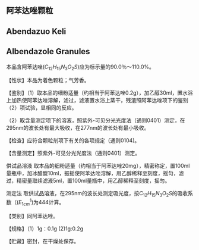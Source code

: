 ## 阿苯达唑颗粒

## Abendazuo Keli

## Albendazole Granules

本品含阿苯达唑$(C_{12}H_{15}N_{3}O_{2}S)$应为标示量的90.0％～110.0%。

【性状】本品为着色颗粒；气芳香。

【鉴别】（1）取本品的细粉适量（约相当于阿苯达唑0.2g），加乙醇30ml，置水浴上加热使阿苯达唑溶解，滤过，滤液置水浴上蒸干，残渣照阿苯达唑项下的鉴别（2）项试验，显相同的反应。

（2）取含量测定项下的溶液，照紫外-可见分光光度法（通则0401）测定，在295nm的波长处有最大吸收，在277nm的波长处有最小吸收。

【检查】应符合颗粒剂项下有关的各项规定（通则0104)。

【含量测定】照紫外-可见分光光度法（通则0401）测定。

供试品溶液 取本品的细粉适量（约相当于阿苯达唑20mg），精密称定，置100ml量瓶中，加冰醋酸10ml，振摇使阿苯达唑溶解，用乙醇稀释至刻度，摇匀，滤过，精密量取续滤液5ml，置100ml量瓶中，用乙醇稀释至刻度，摇匀。

测定法 取供试品溶液，在295nm的波长处测定吸光度，按$C_{12}H_{15}N_{3}O_{2}S$的吸收系数（$(E_{1cm}^{1})$为444计算。

【类别】同阿苯达唑。

【规格】（1）1g：0.1g (2)1g:0.2g

【贮藏】密封，在干燥处保存。